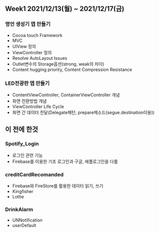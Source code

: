 ## Week1 2021/12/13(월) ~ 2021/12/17(금)
### 명언 생성기 앱 만들기
- Cocoa touch Framework
- MVC
- UIView 정의
- ViewController 정의
- Resolve AutoLayout Issues
- Outlet변수의 Storage옵션(strong, weak의 차이)
- Content hugging priority, Content Compression Resistance

### LED전광판 앱 만들기
- ContentViewController, ContainerViewController 개념
- 화면 전환방법 개념
- ViewController Life Cycle
- 화면 간 데이터 전달(Delegate패턴, prepare메소드(segue.destination이용))

## 이 전에 한것
### Spotify_Login
- 로그인 관련 기능
- Firebase를 이용한 기초 로그인과 구글, 애플로그인을 다룸
### creditCardRecomanded
- Firebase와 FireStore를 활용한 데이터 읽기, 쓰기
- Kingfisher
- Lottie
### DrinkAlarm
- UNNotification
- userDefault
